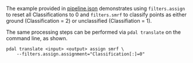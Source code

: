 The example provided in [pipeline.json](./pipeline.json) demonstrates using
`filters.assign` to reset all Classifications to 0 and `filters.smrf` to
classify points as either ground (Classification = 2) or unclassified
(Classifiation = 1).

The same processing steps can be performed via `pdal translate` on the command
line, as shown.

```console
pdal translate <input> <output> assign smrf \
    --filters.assign.assignment="Classification[:]=0"
```
